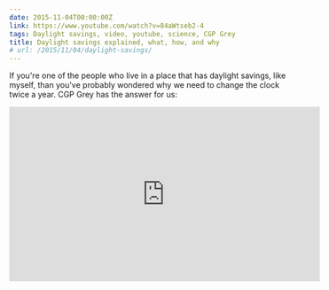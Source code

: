 ```yaml
---
date: 2015-11-04T00:00:00Z
link: https://www.youtube.com/watch?v=84aWtseb2-4
tags: Daylight savings, video, youtube, science, CGP Grey
title: Daylight savings explained, what, how, and why
# url: /2015/11/04/daylight-savings/
---
```


If you're one of the people who live in a place that has daylight savings, like myself, than you've probably wondered why we need to change the clock twice a year. CGP Grey has the answer for us:

<div class="video">

<iframe width="560" height="315" src="https://www.youtube.com/embed/84aWtseb2-4" frameborder="0" allowfullscreen></iframe>

</div>